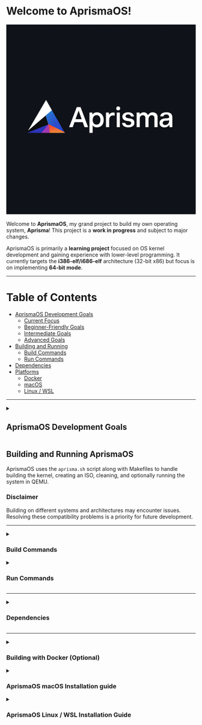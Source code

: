 # **Welcome to AprismaOS!**

![AprismaOS Logo](docs/aprismaOS.png "AprismaOS Logo")

Welcome to **AprismaOS**, my grand project to build my own operating system, **Aprisma**!
This project is a **work in progress** and subject to major changes.

AprismaOS is primarily a **learning project** focused on OS kernel development and
gaining experience with lower-level programming. It currently targets the **i386-elf/i686-elf**
architecture (32-bit x86) but focus is on implementing **64-bit mode**.

---

# **Table of Contents**
- [AprismaOS Development Goals](#aprismaos-development-goals)
  - [Current Focus](#current-focus)
  - [Beginner-Friendly Goals](#beginner-friendly-goals)
  - [Intermediate Goals](#intermediate-goals)
  - [Advanced Goals](#advanced-goals)
- [Building and Running](#building-and-running-aprismaos)
  - [Build Commands](#build-commands)
  - [Run Commands](#run-commands)
- [Dependencies](#dependencies)
- [Platforms](#building-with-docker-optional)
  - [Docker](#building-with-docker-optional)
  - [macOS](#aprismaos-macos-installation-guide)
  - [Linux / WSL](#aprismaos-linux--wsl-installation-guide)


---

<!--
=========================================================================================================================================================
=========================================================================================================================================================
=========================================================================================================================================================
-->

<!--
=========================================================================================================================================================
=========================================================================================================================================================
=========================================================================================================================================================
-->


<details>
<summary><h2><b>AprismaOS Development Goals</h2></b></summary>


AprismaOS is a work in progress, with several planned features and enhancements. Below is a categorized list of goals for the project.

---
<details>
<summary><h3><b>Current Focus</h3></b></summary>

- [X] **Basic Output & Debugging**
  - Implement `printf()` for variable printing.
  - Implement an `assert()` function for debugging.

- [ ] **Better Platform Compatibility**
  - Improve support for building on different systems and architectures.
  - Resolve cross-platform build issues to ensure smoother development.
  - Improve build procces for implmententation files in libc.

- [X] **32-bit Protected mode**
    - Implement a 32-bit Global Descriptor Table (GDT).

- [ ] **32-bit Protected mode**
    - Implement a Task State Segment (TSS).

- [ ] **Architecture Support**
  - Support i386/i686 (32-bit x86).
  - Enable transition to **64-bit mode**.

- [ ] **Hardware Support**
  - Implement a keyboard driver.
  - Implement cursor control.

- [ ] **Basic OS Services**
  - Implement **file I/O** system calls.
  - Implement a simple **networking stack** (sockets).

- [ ] **Memory Management**
  - Create a memory manager.
  - Implement heap allocation (`malloc()` / `free()` system calls).

---
</details>

<!--
=========================================================================================================================================================
=========================================================================================================================================================
=========================================================================================================================================================
-->


<details>
<summary><h3><b>Beginner-Friendly Goals</h3></b></summary>

- [ ] **Shell & User Mode**
  - Implement a basic command-line shell (CLI).
  - Support user-space execution (User Mode).

- [ ] **Process Management**
  - Introduce process control and basic scheduling (round-robin).

- [ ] **Filesystem & Storage**
  - Implement a virtual filesystem (VFS) layer.
  - Support basic file reading and writing.

---
</details>

<!--
=========================================================================================================================================================
=========================================================================================================================================================
=========================================================================================================================================================
-->


<details>
<summary><h3><b>Intermediate Goals</h3></b></summary>

- [ ] **Memory & Paging**
  - Implement paging and virtual memory.
  - Introduce memory protection mechanisms.

- [ ] **Process & Multitasking**
  - Improve process management with Process Control Blocks (PCBs).
  - Implement context switching and scheduling.

- [ ] **Filesystem Support**
  - Read and write files using **Ext2/Ext4**.
  - Introduce a filesystem driver for real storage support.

- [ ] **Interrupts & Hardware**
  - Improve interrupt handling (exceptions, IRQs).
  - Implement a basic sound driver for audio output.

- [ ] **Graphical Mode**
  - Implement a simple graphics mode (beyond text mode).

---
</details>

<!--
=========================================================================================================================================================
=========================================================================================================================================================
=========================================================================================================================================================
-->


<details>
<summary><h3><b>Advanced Goals</h3></b></summary>

- [ ] **System & Libraries**
  - Implement dynamic linking and shared libraries.
  - Introduce a Just-In-Time (JIT) compiler for a toy language.

- [ ] **Performance & Scalability**
  - Support **Symmetric Multi-Processing (SMP)** for multiple CPU cores.
  - Optimize memory and CPU scheduling for better efficiency.

- [ ] **Hardware & Device Support**
  - Implement a USB stack (keyboard, mouse, storage support).
  - Add hypervisor support for virtualization (e.g., KVM).

- [ ] **Networking**
  - Implement a user-space TCP/IP networking stack.

- [ ] **Security**
  - Implement secure boot and kernel signing.
  - Introduce user authentication and permissions.

---
</details>
</details>


<!--
=========================================================================================================================================================
=========================================================================================================================================================
=========================================================================================================================================================
-->

<!--
=========================================================================================================================================================
=========================================================================================================================================================
=========================================================================================================================================================
-->



## **Building and Running AprismaOS**

AprismaOS uses the `aprisma.sh` script along with Makefiles to handle building the kernel, creating an ISO, cleaning, and optionally running the system in QEMU.

### **Disclaimer**
Building on different systems and architectures may encounter issues. Resolving these compatibility problems is a priority for future development.

---

<!--
=========================================================================================================================================================
=========================================================================================================================================================
=========================================================================================================================================================
-->


<details>
<summary><h3><b>Build Commands</h3></b></summary>

The `--build` option replaces the old `build.sh`:

- **Build the ISO (default)**:
```sh
./aprisma.sh --build iso
```
**Note**: Not required to add `iso` to the command.

- **Build the Kernel**:
```sh
./aprisma.sh --build kernel
```

- **Clean**:
```sh
./aprisma.sh --clean
```
</details>

<!--
=========================================================================================================================================================
=========================================================================================================================================================
=========================================================================================================================================================
-->


<details>
<summary><h3><b>Run Commands</h3></b></summary>

You can optionally run the kernel or ISO after building:

Run the ISO directly in QEMU:
```sh
./aprisma.sh --run iso
```

Run the kernel directly in QEMU:
```sh
./aprisma.sh --run kernel
```
Specify a custom path for kernel or ISO:
```sh
./aprisma.sh --run iso --run-path /path/to/aprisma.iso
./aprisma.sh --run kernel --run-path /path/to/aprisma.kernel
```

> **Note:** For more help, use the `--help` or `-h` flags with the `aprisma.sh` command.
</details>


---
<!--
=========================================================================================================================================================
=========================================================================================================================================================
=========================================================================================================================================================
-->


<details>
<summary><h3><b>Dependencies</h3></b></summary>

To build AprismaOS, you need the following:

- **i686-elf toolchain** – Required for building the kernel.
- **GRUB** – Required for the `grub-mkrescue` command, along with the necessary runtime files. _(Needed for building the ISO)_
- **Xorriso** – The ISO creation engine used by `grub-mkrescue`.
- **GNU Make** – Version **4.0 or later**.
- **QEMU** – _(Optional)_ For testing the operating system.
</details>


---
<!--
=========================================================================================================================================================
=========================================================================================================================================================
=========================================================================================================================================================
-->


<details>
  <summary><h3><b>Building with Docker (Optional)</h3></b></summary>

To simplify setting up a build environment, AprismaOS provides **Docker images**.
Docker is **only for building** the project — running QEMU or a graphical OS inside Docker is **not recommended**.

- Precompiled images are available on Docker Hub: `stre4k/aprismaos-toolchain:latest`.
- You can also build the images locally using the Dockerfiles in the `docker/` directory.

More detailed instructions can be found in the [Docker README](docker/README.md).
</details>

<!--
=========================================================================================================================================================
=========================================================================================================================================================
=========================================================================================================================================================
-->


<details>
<summary><h3><b>AprismaOS macOS Installation guide</h3></b></summary>

It is recommended to install all dependencies using [**Homebrew**](https://brew.sh/).

```sh
brew install make xorriso qemu i686-elf-binutils i686-elf-gcc i686-elf-grub x86_64-elf-binutils x86_64-elf-gcc
```

> **Note for MacOS**: To build the ISO, you need to use the `--homebrew-grub` flag with the `aprisma.sh` command.
</details>

<!--
=========================================================================================================================================================
=========================================================================================================================================================
=========================================================================================================================================================
-->


<details>
<summary><h3><b>AprismaOS Linux / WSL Installation Guide</h3></b></summary>

This guide explains how to build **AprismaOS** on Linux or Windows Subsystem for Linux (WSL).

#### Installing Dependencies on Ubuntu / WSL

Update package lists and install essential packages:

```bash
sudo apt update
sudo apt install -y build-essential xorriso qemu grub-pc-bin
```

> **Note:** `i686-elf-gcc` and `i686-elf-binutils` are not always available via standard apt repositories. You can either install via a PPA or prebuilt toolchain, or build a custom cross-compiler.

---

#### Building a Custom i686-elf Cross-Compiler

##### 1. Build Binutils

```bash
mkdir -p ~/cross && cd ~/cross
wget https://ftp.gnu.org/gnu/binutils/binutils-2.41.tar.gz
tar xvf binutils-2.41.tar.gz
mkdir build-binutils && cd build-binutils
../binutils-2.41/configure --target=i686-elf --prefix=/usr/local/cross --disable-nls --disable-werror
make
sudo make install
```

##### 2. Build GCC

```bash
cd ~/cross
wget https://ftp.gnu.org/gnu/gcc/gcc-13.2.0/gcc-13.2.0.tar.gz
tar xvf gcc-13.2.0.tar.gz
mkdir build-gcc && cd build-gcc
../gcc-13.2.0/configure --target=i686-elf --prefix=/usr/local/cross --enable-languages=c --disable-nls --without-headers
make all-gcc
sudo make install-gcc
```

After this, `i686-elf-gcc` should be available globally.

---

#### Configuring the Toolchain

Ensure the cross-compiler is in your `PATH`:

```bash
export PATH=/usr/local/cross/bin:$PATH
```

Verify the installation:

```bash
i686-elf-gcc --version
i686-elf-ld --version
```

---

#### Building AprismaOS

Once the toolchain is installed, you can build AprismaOS:

```bash
sh aprisma.sh --build iso
```

#### References

- [OSDev Cross Compiler Guide](https://wiki.osdev.org/GCC_Cross-Compiler)

</details>

